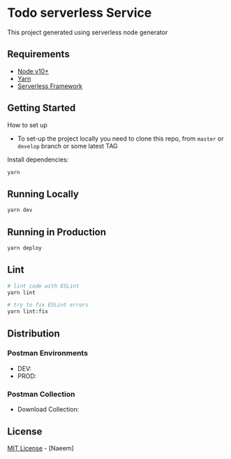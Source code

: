 # Todo serverless Service

This project generated using serverless node generator

## Requirements

 - [Node v10+](https://nodejs.org/en/download/current/)
 - [Yarn](https://yarnpkg.com/en/docs/install)
 - [Serverless Framework](http://serverless.com/)

## Getting Started

How to set up

- To set-up the project locally you need to clone this repo, from `master` or `develop` branch or some latest TAG

Install dependencies:

```bash
yarn
```

## Running Locally

```bash
yarn dev
```

## Running in Production

```bash
yarn deploy
```

## Lint

```bash
# lint code with ESLint
yarn lint

# try to fix ESLint errors
yarn lint:fix
```


## Distribution

### Postman Environments

- DEV: 
- PROD: 

### Postman Collection

- Download Collection: 

## License

[MIT License](README.md) - [Naeem]
